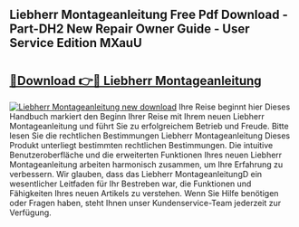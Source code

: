 ## Liebherr Montageanleitung Free Pdf Download - Part-DH2 New Repair Owner Guide - User Service Edition MXauU

# <h2><a href="http://df76mo.blite.top/?on=Liebherr+Montageanleitung">🔗Download 👉🔴 Liebherr Montageanleitung</a></h2>

[![Liebherr Montageanleitung new download](https://i.imgur.com/lujVjoI.png)](http://df76mo.blite.top/?on=Liebherr+Montageanleitung)
Ihre Reise beginnt hier Dieses Handbuch markiert den Beginn Ihrer Reise mit Ihrem neuen Liebherr Montageanleitung und führt Sie zu erfolgreichem Betrieb und Freude. Bitte lesen Sie die rechtlichen Bestimmungen Liebherr Montageanleitung Dieses Produkt unterliegt bestimmten rechtlichen Bestimmungen. Die intuitive Benutzeroberfläche und die erweiterten Funktionen Ihres neuen Liebherr Montageanleitung arbeiten harmonisch zusammen, um Ihre Erfahrung zu verbessern. Wir glauben, dass das Liebherr MontageanleitungD ein wesentlicher Leitfaden für Ihr Bestreben war, die Funktionen und Fähigkeiten Ihres neuen Artikels zu verstehen. Wenn Sie Hilfe benötigen oder Fragen haben, steht Ihnen unser Kundenservice-Team jederzeit zur Verfügung.
